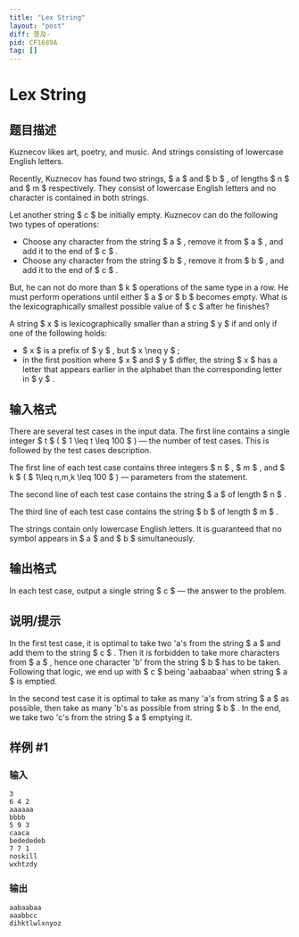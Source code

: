 ```yaml
---
title: "Lex String"
layout: "post"
diff: 普及-
pid: CF1689A
tag: []
---
```


# Lex String

## 题目描述

Kuznecov likes art, poetry, and music. And strings consisting of lowercase English letters.

Recently, Kuznecov has found two strings, $ a $ and $ b $ , of lengths $ n $ and $ m $ respectively. They consist of lowercase English letters and no character is contained in both strings.

Let another string $ c $ be initially empty. Kuznecov can do the following two types of operations:

- Choose any character from the string $ a $ , remove it from $ a $ , and add it to the end of $ c $ .
- Choose any character from the string $ b $ , remove it from $ b $ , and add it to the end of $ c $ .

But, he can not do more than $ k $ operations of the same type in a row. He must perform operations until either $ a $ or $ b $ becomes empty. What is the lexicographically smallest possible value of $ c $ after he finishes?

A string $ x $ is lexicographically smaller than a string $ y $ if and only if one of the following holds:

- $ x $ is a prefix of $ y $ , but $ x \neq y $ ;
- in the first position where $ x $ and $ y $ differ, the string $ x $ has a letter that appears earlier in the alphabet than the corresponding letter in $ y $ .

## 输入格式

There are several test cases in the input data. The first line contains a single integer $ t $ ( $ 1 \leq t \leq 100 $ ) — the number of test cases. This is followed by the test cases description.

The first line of each test case contains three integers $ n $ , $ m $ , and $ k $ ( $ 1\leq n,m,k \leq 100 $ ) — parameters from the statement.

The second line of each test case contains the string $ a $ of length $ n $ .

The third line of each test case contains the string $ b $ of length $ m $ .

The strings contain only lowercase English letters. It is guaranteed that no symbol appears in $ a $ and $ b $ simultaneously.

## 输出格式

In each test case, output a single string $ c $ — the answer to the problem.

## 说明/提示

In the first test case, it is optimal to take two 'a's from the string $ a $ and add them to the string $ c $ . Then it is forbidden to take more characters from $ a $ , hence one character 'b' from the string $ b $ has to be taken. Following that logic, we end up with $ c $ being 'aabaabaa' when string $ a $ is emptied.

In the second test case it is optimal to take as many 'a's from string $ a $ as possible, then take as many 'b's as possible from string $ b $ . In the end, we take two 'c's from the string $ a $ emptying it.

## 样例 #1

### 输入

```
3
6 4 2
aaaaaa
bbbb
5 9 3
caaca
bedededeb
7 7 1
noskill
wxhtzdy
```

### 输出

```
aabaabaa
aaabbcc
dihktlwlxnyoz
```

